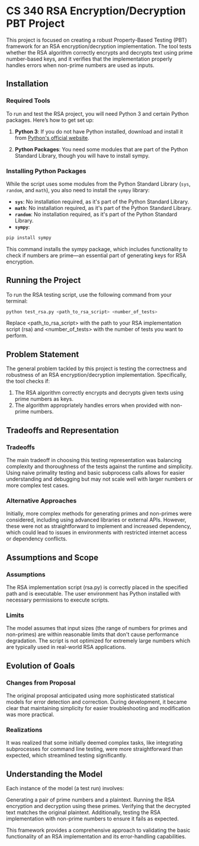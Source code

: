 # CS 340 RSA Encryption/Decryption PBT Project

This project is focused on creating a robust Property-Based Testing (PBT) framework for an RSA encryption/decryption implementation. The tool tests whether the RSA algorithm correctly encrypts and decrypts text using prime number-based keys, and it verifies that the implementation properly handles errors when non-prime numbers are used as inputs.

## Installation

### Required Tools

To run and test the RSA project, you will need Python 3 and certain Python packages. Here’s how to get set up:

1. **Python 3**: If you do not have Python installed, download and install it from [Python's official website](https://www.python.org/downloads/).

2. **Python Packages**: You need some modules that are part of the Python Standard Library, though you will have to install sympy.

### Installing Python Packages

While the script uses some modules from the Python Standard Library (`sys`, `random`, and `math`), you also need to install the `sympy` library:

- **`sys`**: No installation required, as it's part of the Python Standard Library.
- **`math`**: No installation required, as it's part of the Python Standard Library.
- **`random`**: No installation required, as it's part of the Python Standard Library.
- **`sympy`**:
```bash
pip install sympy
```

This command installs the sympy package, which includes functionality to check if numbers are prime—an essential part of generating keys for RSA encryption.

## Running the Project
To run the RSA testing script, use the following command from your terminal:

```bash
python test_rsa.py <path_to_rsa_script> <number_of_tests>
```
Replace <path_to_rsa_script> with the path to your RSA implementation script (rsa) and <number_of_tests> with the number of tests you want to perform.

## Problem Statement
The general problem tackled by this project is testing the correctness and robustness of an RSA encryption/decryption implementation. Specifically, the tool checks if:

1. The RSA algorithm correctly encrypts and decrypts given texts using prime numbers as keys.
2. The algorithm appropriately handles errors when provided with non-prime numbers.

## Tradeoffs and Representation
### Tradeoffs
The main tradeoff in choosing this testing representation was balancing complexity and thoroughness of the tests against the runtime and simplicity. Using naive primality testing and basic subprocess calls allows for easier understanding and debugging but may not scale well with larger numbers or more complex test cases.

### Alternative Approaches
Initially, more complex methods for generating primes and non-primes were considered, including using advanced libraries or external APIs. However, these were not as straightforward to implement and increased dependency, which could lead to issues in environments with restricted internet access or dependency conflicts.

## Assumptions and Scope
### Assumptions
The RSA implementation script (rsa.py) is correctly placed in the specified path and is executable.
The user environment has Python installed with necessary permissions to execute scripts.
### Limits
The model assumes that input sizes (the range of numbers for primes and non-primes) are within reasonable limits that don't cause performance degradation.
The script is not optimized for extremely large numbers which are typically used in real-world RSA applications.

## Evolution of Goals
### Changes from Proposal
The original proposal anticipated using more sophisticated statistical models for error detection and correction. During development, it became clear that maintaining simplicity for easier troubleshooting and modification was more practical.

### Realizations
It was realized that some initially deemed complex tasks, like integrating subprocesses for command line testing, were more straightforward than expected, which streamlined testing significantly.

## Understanding the Model
Each instance of the model (a test run) involves:

Generating a pair of prime numbers and a plaintext.
Running the RSA encryption and decryption using these primes.
Verifying that the decrypted text matches the original plaintext.
Additionally, testing the RSA implementation with non-prime numbers to ensure it fails as expected.


This framework provides a comprehensive approach to validating the basic functionality of an RSA implementation and its error-handling capabilities.
